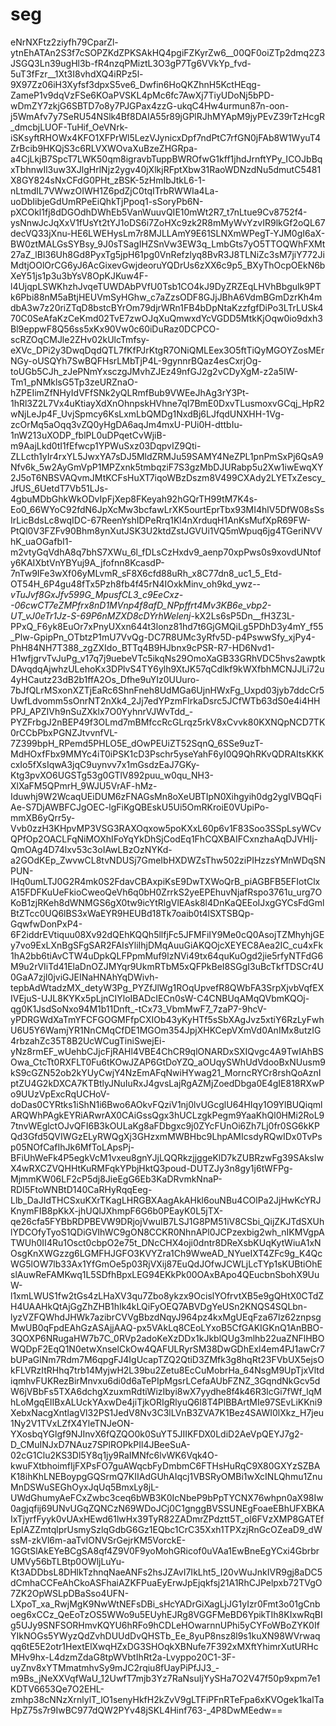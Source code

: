 # seg
eNrNXFtz2ziyfh79CparZl-ytnEhATAn2S3f7cSOPZKdZPKSAkHQ4pgiFZKyrZw6__00QF0oiZTp2dmq2Z3JSGQ3Ln39ugHl3b-fR4nzqPMiztL3O3gP7Tg6VVkYp_fvd-5uT3fFzr__1Xt3I8vhdXQ4iRPz5l-9X97Zz06iH3Xyfsf3dpxS5ve6_Dwfin6HoQKZhnH5KctHEqg-ZameP1v9dqVzFSe6KOaPVSKL4pMc6fc7AwXj7TiyUDoNj5bPD-wDmZY7zkjG6SBTD7o8y7PJGPax4zzG-ukqC4Hw4urmun87n-oon-j5WmAfv7y7SeRU54NSlk4Bf8DAIA55r89jGPlRJhMYApM9jyPEvZ39rTzHcgR_dmcbjLUOF-TuHif_OeVNrk-iSKsyftRHOWx4KFO1XFPrWl5LezVJynicxDpf7ndPtC7rfGN0jFAb8W1WyuT4ZrBcib9HKQjS3c6RLVXWOvaXuBzeZHGRpa-a4CjLkjB7SpcT7LWK50qm8igravbTuppBWROfwG1kff1jhdJrnftYPy_ICOJbBqxTbhnwIl3uw3XJlgHrlNjz2ygv40jXlkjRFptXbw31RaoWDNzdNu5dmutC5481X8GY824sNxCFdG0PHt_zBSK-5zHmIbJtkL6-1-nLtmdIL7VWwzOIWH1Z6pdZjC0tqITrbRWWIa4La-uoDbIibjeGdUmRPeEiQhkTjPpoq1-sSoryPb6N-pXCOkl1fj8dDGOdhDWhEb5VanWuuvQIE10mWt2R7_t7nLtue9Cv8752f4-ysNnwJcJqXxV1fUsYt2tYJ1oDS6i7ZoHXc9zk2R8mMyWvYzvIR9lkGf2oQL67decVQ33jXnu-HE6LWEHysLm7r8MJLLAmY9E61SLNXmWPegT-YJM0gI6aX-BW0ztMALGsSYBsy_9J0sTSagIHZSnVw3EW3q_LmbGts7yO5TTOQWhFXMt27aZ_lBl36Uh8Gd8PyxTg5jpH61pg0VnRefzlyq8BvR3J8TLNiZc3sM7jiY772JiMdtjOOlOrCG6yJ6AcGixevGwjdeoruYQDrUs6zXX6c9p5_BXyThOcpOEkN6bXeY51js1p3u3bYsV8OpKJKuw4F-l4UjqpLSWKhzhJvqeTUWDAbPVfU0Tsb1CO4kJ9DyZRZEqLHVhBbgulk9PTk6Pbi88nM5aBtjHEUVmSyHGhw_c7aZzsODF8GJjJBhA6VdmBGmDzrKh4mdbA3w7z20riZTqD8bstcBYrOm79djrWRn1FB4bDpNtaKzzfgfDiPo3LTrLUSk470C0SeAfaKzCeKmd02TvE7zwOJqXuQmwxdYcVGDD5MtkKjOqw0io9dxh3Bl9eppwF8Q56ss5xKx90Vw0c60iDuRaz0DCPCO-scRZOqCMJle2ZHv02kUlcTmfsy-eXVc_DPi2y3DwqDqdQTL7fKfPJrKtgR7ONiQMLEex3O5ftTiQyMGOYZosMErNGy-oUSQYh7SwBQFHsrLMbTjP4L-9gynnrBQaz4esCxrjOg-toUGb5CJh_zJePNmYxsczgJMvhZJEz49nfGJ2g2vCDyXgM-z2a5IW-Tm1_pNMklsG5Tp3zeURZnaO-hZPEIimZfNHyIdVFfSNk2yQLRmfBub9VWEeJhAg3rY3Pt-1hRl3Z2L7Vx4uKtiayXdXnOhnpskHVhne7qI7BmE0DxvTLusmoxvGCqj_HpR2wNjLeJp4F_UvjSpmcy6KsLxmLbQMDg1NxdBj6LJfqdUNXHH-1Vg-zcOrMq5aOqq3vZQ0yHgDA6aqJm4mxU-PUi0H-dttbIu-1nW213uXODP_fblPL0uDPqetCvWjiB-m9AajLkd0tI1fEfwcp1YPWuSxz03DqpvIZ9Qti-ZLLcth1yIr4rxYL5JwxYA7sDJ5MldZRMJu59SAMY4NeZPL1pnPmSxPj6QsA9Nfv6k_5w2AyGmVpP1MPZxnk5tmbqziF7S3gzMbDJURabp5u2Xw1iwEwqXY2J5oT6NBSVAQvmJMtKCFsHuXT7iqoWBzDszm8V499CXAdy2LYETxZescy_JfUS_6UetdT7Vb51LJs-4gbuMDbGhkWkODvIpFjXep8FKeyah92hGQrTH99tM7K4s-Eo0_66WYoC92fdN6JpXcMw3bcfawLrXK5ourtEprTbx93MI4hlV5DfW08sSsIrLicBdsLc8wqIDC-67ReenYshIDPeRrq1Kl4nXrduqH1AnKsMufXpR69FW-PtQl0V3FZFv90Bhm8ynXutJSK3U2ktdZstJGVUi1VQ5mWpuq6jg4TGeriNVVhK_uaOGafbI1-m2vtyGqVdhA8q7bhS7XWu_6l_fDLsCzHxdv9_aenp70xpPws0s9xovdUNtofy6KAIXbtVnYBYuj9A_jfofnn8KcasdP-7nTw9IFe3wXf06yMLvmR_sF8X6cfd88uRh_x8C77dn8_uc1_5_Etd-OT54H_6P4gu48fTx5Pzh8fb4f45rN4IOxkMinv_oh9kd_ywz--_vTuJvf8GxJfv599G_MpusfCL3_c9EeCxz--06cwCT7eZMPfrx8nD1MVnp4f8afD_NPpffrt4Mv3KB6e_vbp2-UT_vJ0eTr1Jz-S-69P6nMZXD8cDYrhWelenj_-kX2Ls6sP5Dn__fH3Z3L-PPxQ_F6yk8EuOr7xPnyUXxn644t3lonz81hd7t6GjGMQiLg5PDhD3y4mY_f55_Plw-GpipPn_OTbtzP1mU7VvQg-DC7R8UMc3yRfv5D-p4PswwSfy_xjPy4-PhH84NH7T388_zgZXIdo_BTTq4B9HJbnx9cPSR-R7-HD6Nvd1-H1wfjgrvTvJuPg_v17q7j9uebeVTc5ikqNs29OmoXaGB33GRhVDC5hvs2awptkDAvqdqAjwhzULehoKx3DPlvS4TY6ylh9XtJK57qCdlkf9kWXfbhMCNJJLi72u4yHCautz23dB2b1ffA2Os_Dfhe9uYIz0UUuro-7bJfQLrMSxonXZTjEaRc6ShnFneh8UdMGa6UjnHWxFg_Uxpd03jyb7ddcCr5UwfLdvomm5sOnrNT2nXk4_2Jj7edYPzmFlrkaDsrc5JCfWTb63dS0e4i4HHPPJ_APZIVh9nSuZXklx7O0YyhnrVJWvTdd_-PYZFrbgJ2nBEP49f3OLmd7mBMfccRcGLrqz5rkV8xCvvk80KXNQpNCD7TK0rCCbPbxPGNZJtvvnfVL-7Z399bpH_RPemd5PHLO5E_dOwPEUiZT52SqnQ_6SSe9uzT-MdHOxfFbx9MMYc4iT0iPSK1cD3Pschr5yseYahF6yI0Q9QhRKvQDRAItsKKKcxIo5fXsIqwA3jqC9uynvv7x1mGsdzEaJ7GKy-Ktg3pvXO6UGSTg53g0GTlV892puu_w0qu_NH3-XlXaFM5QPmrH_9WJU5VrAF-hMz-Iduwhj9W2WcaqUEiDUM6zFNAGsMn8oXeUBTIpN0Xihgyih0dg2ygIVBQqFiAe-S7DjAWBFCJgOEC-lgFiKgQBEskU5Ui5OmRKroiE0VUpiPo-mmXB6yQrr5y-Vvb0zzH3KHpvMP3VSG3RAXOqxow5poKXxL60p6v1F83Soo3SSpLsyWCvQPfOp2OACLFqNiMOXhIFoYqYkDhSjCodEq1FhCQXBAIFCxnzhaAqDJVHIj-QmOAg4D74lxv53c3oIAwLBzOzNYKd-a2GOdKEp_ZwvwCL8tvNDUSj7GmeIbHXDWZsThw502ziPIHzzsYMnWDqSNPUN-IHq0umLTJ0G2R4mk0S2FdavCBAxpiKsE9DwTXWoQrB_piAGBFB5EFIotClxA15FDFKuUeFkioCweoQeVh6q0bH0ZrrkS2yeEPEhuvNjafRspo3761u_urg7OKoB1zjRKeh8dWNMGS6gX0tw9icYtRlgVlEAsk8l4DnKaQEEoIJxgGYCsFdGmlBtZTcc0UQ6lBS3xWaEYR9HEUBd18Tk7oaib0t4lSXTSBQp-GqwfwDonPxP4-6F2iddrEVtiquu08Xv92dQEhKQQh5llfjFc5JFMFiIY9Me0cQ0AsojTZMhyhjGEy7vo9ExLXnBgSFgSAR2FAIsYliIhjDMqAuuGiAKQOjcXEYEC8Aea2IC_cu4xFk1hA2bb6tiAvCTW4uDpkQLFPpmMuf9lzNVi49tx64quKuOgd2jie5rfyNTFdG6M9u2rVIiTd41ElaDnOZJMYqr9UkmRTbM5xQFPkBeI8SGgI3uBcTkfTDSCr4U0GaA7zjI0jviGJEINaHNAhYqDWivh-tepbAdWtadzMX_detyW3Pg_PYZfJlWg1ROqUpvefR8QWbFA3SrpXjvbVqfEXIVEjuS-UJL8KYKx5pLjnCIYloIBADcIECn0sW-C4CNBUqAMqQVbmKQOj-qg0K1JsdSoNxo94M1b11Dnft_-tCx73_VbmMwF7_7zaP7-9hcV-yPDRGWdXaTmYFCFGOGMFfpCXIOb43yKyHTf5sSbXAgJvz5xtiY6RzLyFwhU6U5Y6WamjYR1NnCMqCfDE1MGOm354JpjXHKCepVXmVd0AnIMx8utzIG4rbzahZc35T8B2UcWCugTiniSwejEi-yNz8rmEF_wUehbCJjcFjRAHl4VBE4ChCR9qlONARDxSXIQvgc4A9TwIAhBSOwa_CtcTt0RXFLT0Fu6tKOwJZAP6GtDoYZQ_aOUqySWhUdVdooBxNUusm9kS9cGZN52ob2kYUyCwjY4NzEmAFqNwiHYwag21_MorncRYCr8rshQoAznIptZU4G2kDXCA7KTBtlyJNuIuRxJ4gvsLajRgAZMjZoedDbga0E4gIE818RXwPo9UUzVpExcRqUCHoV-doDas0CYRtks1iShN1i6Bwo6AOkvFQziV1nj0lvUGcglU64HIqy1O9YlBUQiqmlARQWhPAgkEYRiARwrAX0CAiGssQgx3hUCLzgkPegm9YaaKhQl0HMi2RoL97tnvWEglctOJvQFI6B3kOULaKg8aFDbgxc9j0ZYcFUnOi6Zh7Lj0fr0SG6kKPQd3Gfd5QVIWGzELyRWQgXj3GHzxmMWBHbc9LhpAMIcsdyRQwIDx0TvPsp05NOfCafIhJk6MfToLApsPj-BFiUhWeFk4P5egkVcM1vxeu8gnYJjLQQRkzjjggeKlD7kZUBRzwFg39SAksIwX4wRXCZVQHHtKuRMFqkYPbjHktQ3poud-DUTZJy3n8gy1j6tWFPg-MjmmKW06LF2cP5dj8JieEgG6Eb3KaDRvmkNnaP-RDI5FtoWNBtD140CaRHyRqqEeg-Llb_DaJIdTHCSxuKXrTKagLHRGBXAagAkAHkl6ouNBu4COlPa2JjHwKcYRJKnymFIB8pKkX-jhUQlJXhmpF6G6b0PEayK0L5jTX-qe26cfa5FYBbRDPBEVW9DRjojVwuIB7LSJ1G8PM51iV8CSbi_QijZKJTdSXUhlYDCOfyTyoS1QDiGVIhWC9gON8CCKR0NhnAPl0JCPzexbig2wh_nIKMVgpATWUh0II4Ru1Osct0cbpO2e75t_DNcCHX4oji0dntr8DReXsbKUqKytWiuA1xNOsgKnXWGzzg6LGMFHJGFO3KVYZra1Ch9WweAD_NYueIXT4ZFc9g_K4QcWG5lOW7lb33Ax1YfGmOe5p03RjVXij87EuQdJOfwJCWLjLcTYp1sKUBtiOhEslAuwReFAMKwq1L5SDfhBpxLEG94EKkPk00OAxBApo4QEucbnSbohX9UuW-l1xmLWUS1fw2tGs4zLHaXV3qu7Zbo8ykzx9OcislYOfrvtXB5e9gQHtX0CTdZH4UAAHkQtAjGgZhZHB1hIk4kLQiFyOEQ7ABVDgYeUSn2KNQS4SQLbn-lyzVZFQWhdJHWk7azibrCVVgBbzdNqyJ964pz4kxMgUEqFza67lz62znpsgMwUB0qFpdEAhGzASAjjAAQ-px5VAkLq8CEoLYxoB5CfGAKIGKnQ1AnBBO-3QOXP6NRugaHW7b7C_0RVp2adoKeXzDDx1kJkblQUg3mlhb22uaZNFlHBOWQDpF2EqQ1N0etwXnselCkOw4QAFULRyrSM38DwGDhExl4em4PJ1awCr7bUPaGlNm7Rdm7M6qpgFJ4IgUcapTZQ2QtiD3ZMfk3g8hqRt23FVbUX5ejsOkFLVRzItRHhq7trb14MyjwH2L39bu2Zetu8EcCuMobrHa_64NsgM9UpTjxVltdiqmhvFUKRezBirMnvxu6di0d6aTePIpMgsrLCefaAUbFZNZ_3GqndNkGcv5dW6jVBbFs5TXA6dchgXzuxmRdtiWizIbyi8wX7yydhe8f4k46R3lcGi7fWf_lqMhLoMgqEIIBxALUckYAxwDe4jiTjkORIgRlyuQ6I8T4PlBBArtMIe97SEvLiKKni9XebxNacgXntlagVl32PS1JedV8Nv3C3lLVnB3ZVA7K1Bez4SAWI0lXkz_H7jeu1Ny2V1TVxLZfX4YleTNJeON-YXosbqYGlgf9NJInvX6fQZQO0k0SuYT5JIIKFDX0LdiD2AeVpQEYJ7g2-D_CMuINJxD7NAuz7SPlROPkPIl4JBeeSuA-02cG1Clu2KS3Dl5Y8q1jy9RaIMNfc6lvWK6Vqk4O-kwuFXtbhoimfIjFXPsFO7guAWqcbFyDmbmC6FTHsHuRqC9X80GXYzSZBAK18ihKhLNEBoypgGQSrmQ7KIIAdGUhAIqcj1VBSRyOMBi1wXcINLQhmu1ZnuMnDSWuSEGhOyxJqUq5BmxLy8jL-UWdGhumyAeFCxZwbc3ceq6bWB3K0IcNbeP9bPpTYCNX76whpn0aX98Iw0agjqfij69UNvUGqZQNCzN69WDoJCj0C1gnggBVSSUNEgFoaeEBhUFXBKAIxTjyrfFyyk0vUAxHEwd61lwHx39TyR82ZADmrZPdztt5T_ol6FVzXMP8GATEfEpIAZZmtqlprUsmySzlqGdbG6Gz1EQbc1CrC35Xxh1TPXzjRnGcOZeaD9_dWssM-zkVl6m-aaTvIONVSrGejrKM5VorckE-1GGtSlAkEYeBCgSA8qf4Z9V0F9yoMohGRicof0uVAa1EwBneEgYCxi4GbrbrUMVy56bTLBtp0OWljLuYu-Kt3ADDbsL8DHlkTzhnqNaeANFs2hsJZAvI7IkLht5_I20vWuJnkIVR9gj8aDC5dCmhaCCFeAhCkoASFhaiAZKFPuaEyErwJpEjqkfsj21A1RhCJPelpxb72TVgO7ZK2OpWSLpDBaSso4UFN-LXpoT_xa_RwjMgK9NwWtNEFsDBi_sHcYADrGiXagLjJG1yIzr0Fmt3o01gCnboeg6xCCz_QeEoTzOS5WWo9u5EUyhEJRg8VGGFMeBD6YpikTIh8KIxwRqBIg5UJy9SNFSORHmvKQYU6hRFo9hCDLeHOwarnnUPhi5yCYFoWBoZYK0IfYIkNOGs5YWyzQdZvhDUUdDvQHSTb_Ee_8yuP8nsz8l9s1kuXN98WVrwaqqq6tE5E2otr1HextElXwqHZxDG3SHOqkXBNufe7F392xMXftYhimrXutURHcMHv9hx-L4dzmZdaG8tpWVbtIhRt2a-Lvyppo20C1-3F-uyZnv8xYTMmatmhvSy9mJC2rqiu8fUayPiPfJJ3_-m9Bs_jNeXXVqfWaU_12UwfT7mjb3Yz7RaNsuIjYySHa7O2V47f50p9xpm7e1KDTV6653Qe7O2EHL-zmhp38cNNzXrnlylT_lO1senyHkfH2kZvV9gLTFiPFnRTeFpa6xKVOgek1kalTaHpZ75s7r9IwBC977dQW2PYv48jSKL4Hinf763-_4P8DwMEedw==
